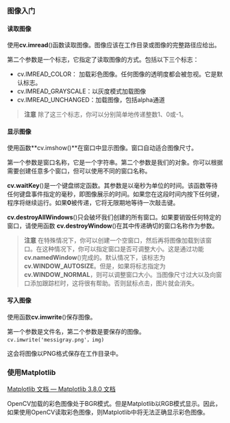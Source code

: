 ### 图像入门

#### 读取图像

使用**cv.imread**()函数读取图像。图像应该在工作目录或图像的完整路径应给出。

第二个参数是一个标志，它指定了读取图像的方式。包括以下三个标志：

- cv.IMREAD_COLOR： 加载彩色图像。任何图像的透明度都会被忽视。它是默认标志。
- cv.IMREAD_GRAYSCALE：以灰度模式加载图像
- cv.IMREAD_UNCHANGED：加载图像，包括alpha通道

> **注意** 除了这三个标志，你可以分别简单地传递整数1、0或-1。

#### 显示图像

使用函数**cv.imshow()**在窗口中显示图像。窗口自动适合图像尺寸。

第一个参数是窗口名称，它是一个字符串。第二个参数是我们的对象。你可以根据需要创建任意多个窗口，但可以使用不同的窗口名称。

**cv.waitKey**()是一个键盘绑定函数。其参数是以毫秒为单位的时间。该函数等待任何键盘事件指定的毫秒，即图像展示的时间。如果您在这段时间内按下任何键，程序将继续运行。如果**0**被传递，它将无限期地等待一次敲击键。

**cv.destroyAllWindows**()只会破坏我们创建的所有窗口。如果要销毁任何特定的窗口，请使用函数 **cv.destroyWindow**()在其中传递确切的窗口名称作为参数。

> **注意** 在特殊情况下，你可以创建一个空窗口，然后再将图像加载到该窗口。在这种情况下，你可以指定窗口是否可调整大小。这是通过功能**cv.namedWindow**()完成的。默认情况下，该标志为**cv.WINDOW_AUTOSIZE**。但是，如果将标志指定为**cv.WINDOW_NORMAL**，则可以调整窗口大小。当图像尺寸过大以及向窗口添加跟踪栏时，这将很有帮助。否则鼠标点击，图片就会消失。

#### 写入图像

使用函数**cv.imwrite**()保存图像。

第一个参数是文件名，第二个参数是要保存的图像。 `cv.imwrite('messigray.png'，img)`

这会将图像以PNG格式保存在工作目录中。

### 使用Matplotlib

[Matplotlib 文档 — Matplotlib 3.8.0 文档](https://matplotlib.org/stable/)

OpenCV加载的彩色图像处于BGR模式。但是Matplotlib以RGB模式显示。因此，如果使用OpenCV读取彩色图像，则Matplotlib中将无法正确显示彩色图像。

